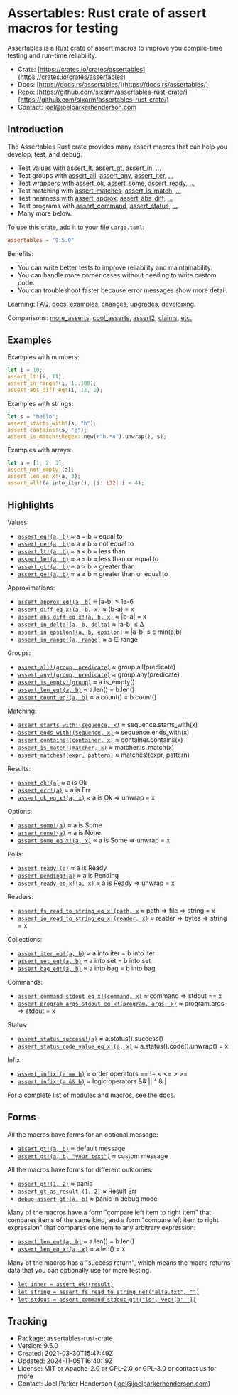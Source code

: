 <!--
tags: #assert #assertion #rust #testing #macros #tdd #testdrivendevelopment
-->

# Assertables: Rust crate of assert macros for testing

Assertables is a Rust crate of assert macros to improve you compile-time testing and run-time reliability.

* Crate: [https://crates.io/crates/assertables](https://crates.io/crates/assertables)
* Docs: [https://docs.rs/assertables/](https://docs.rs/assertables/)
* Repo: [https://github.com/sixarm/assertables-rust-crate/](https://github.com/sixarm/assertables-rust-crate/)
* Contact: [joel@joelparkerhenderson.com](mailto:joel@joelparkerhenderson.com)

## Introduction

The Assertables Rust crate provides many assert macros
that can help you develop, test, and debug.

* Test values with
  [assert_lt](https://docs.rs/assertables/9.5.0/assertables/assert_lt),
  [assert_gt](https://docs.rs/assertables/9.5.0/assertables/assert_gt),
  [assert_in](https://docs.rs/assertables/9.5.0/assertables/assert_in),
  […](https://docs.rs/assertables)
* Test groups with
  [assert_all](https://docs.rs/assertables/9.5.0/assertables/assert_all),
  [assert_any](https://docs.rs/assertables/9.5.0/assertables/assert_any),
  [assert_iter](https://docs.rs/assertables/9.5.0/assertables/assert_iter),
  […](https://docs.rs/assertables)
* Test wrappers with
  [assert_ok](https://docs.rs/assertables/9.5.0/assertables/assert_ok),
  [assert_some](https://docs.rs/assertables/9.5.0/assertables/assert_some),
  [assert_ready](https://docs.rs/assertables/9.5.0/assertables/assert_ready),
  […](https://docs.rs/assertables)
* Test matching with
  [assert_matches](https://docs.rs/assertables/9.5.0/assertables/assert_matches),
  [assert_is_match](https://docs.rs/assertables/9.5.0/assertables/assert_is_match),
  […](https://docs.rs/assertables)
* Test nearness with
  [assert_approx](https://docs.rs/assertables/9.5.0/assertables/assert_approx),
  [assert_abs_diff](https://docs.rs/assertables/9.5.0/assertables/assert_abs_diff),
  […](https://docs.rs/assertables/)
* Test programs with
  [assert_command](https://docs.rs/assertables/9.5.0/assertables/assert_command),
  [assert_status](https://docs.rs/assertables/9.5.0/assertables/assert_staus),
  […](https://docs.rs/assertables)
* Many more below.

To use this crate, add it to your file `Cargo.toml`:

```toml
assertables = "9.5.0"
```

Benefits:

* You can write better tests to improve reliability and maintainability.
* You can handle more corner cases without needing to write custom code.
* You can troubleshoot faster because error messages show more detail.

Learning:
[FAQ](https://github.com/SixArm/assertables-rust-crate/tree/main/help/faq),
[docs](https://docs.rs/assertables/),
[examples](https://github.com/SixArm/assertables-rust-crate/blob/main/tests/examples/),
[changes](https://github.com/SixArm/assertables-rust-crate/tree/main/CHANGES.md),
[upgrades](https://github.com/SixArm/assertables-rust-crate/tree/main/help/upgrades/upgrade-from-version-8-to-9),
[developing](https://github.com/SixArm/assertables-rust-crate/tree/main/help/developing/).

Comparisons:
[more_asserts](https://github.com/SixArm/assertables-rust-crate/tree/main/help/comparisons/more_asserts),
[cool_asserts](https://github.com/SixArm/assertables-rust-crate/tree/main/help/comparisons/cool_asserts),
[assert2](https://github.com/SixArm/assertables-rust-crate/tree/main/help/comparisons/assert2),
[claims](https://github.com/SixArm/assertables-rust-crate/tree/main/help/comparisons/claims),
[etc.](https://github.com/SixArm/assertables-rust-crate/tree/main/help/comparisons)

## Examples

Examples with numbers:

```rust
let i = 10;
assert_lt!(i, 11);
assert_in_range!(i, 1..100);
assert_abs_diff_eq!(i, 12, 2);
```

Examples with strings:

```rust
let s = "hello";
assert_starts_with!(s, "h");
assert_contains!(s, "e");
assert_is_match!(Regex::new(r"h.*o").unwrap(), s);
```

Examples with arrays:

```rust
let a = [1, 2, 3];
assert_not_empty!(a);
assert_len_eq_x!(a, 3);
assert_all!(a.into_iter(), |i: i32| i < 4);
```

## Highlights

Values:

* [`assert_eq!(a, b)`](https://docs.rs/assertables/9.5.0/assertables/assert_eq) ≈ a = b ≈ equal to
* [`assert_ne!(a, b)`](https://docs.rs/assertables/9.5.0/assertables/assert_ne) ≈ a ≠ b ≈ not equal to
* [`assert_lt!(a, b)`](https://docs.rs/assertables/9.5.0/assertables/assert_lt) ≈ a < b ≈ less than
* [`assert_le!(a, b)`](https://docs.rs/assertables/9.5.0/assertables/assert_le) ≈ a ≤ b ≈ less than or equal to
* [`assert_gt!(a, b)`](https://docs.rs/assertables/9.5.0/assertables/assert_gt) ≈ a > b ≈ greater than
* [`assert_ge!(a, b)`](https://docs.rs/assertables/9.5.0/assertables/assert_ge) ≈ a ≥ b ≈ greater than or equal to

Approximations:

* [`assert_approx_eq!(a, b)`](https://docs.rs/assertables/9.5.0/assertables/assert_approx/assert_approx_eq) ≈ |a-b| ≤ 1e-6
* [`assert_diff_eq_x!(a, b, x)`](https://docs.rs/assertables/9.5.0/assertables/assert_diff/assert_diff_eq_x) ≈ (b-a) = x
* [`assert_abs_diff_eq_x!(a, b, x)`](https://docs.rs/assertables/9.5.0/assertables/assert_abs_diff/assert_abs_diff_eq_x) ≈ |b-a| = x
* [`assert_in_delta!(a, b, delta)`](https://docs.rs/assertables/9.5.0/assertables/assert_in/assert_in_delta) ≈ |a-b| ≤ Δ
* [`assert_in_epsilon!(a, b, epsilon)`](https://docs.rs/assertables/9.5.0/assertables/assert_in/assert_in_epsilon) ≈ |a-b| ≤ ε min(a,b)
* [`assert_in_range!(a, range)`](https://docs.rs/assertables/9.5.0/assertables/assert_in/assert_in_range) ≈ a ∈ range

Groups:

* [`assert_all!(group, predicate)`](https://docs.rs/assertables/9.5.0/assertables/assert_all) ≈ group.all(predicate)
* [`assert_any!(group, predicate)`](https://docs.rs/assertables/9.5.0/assertables/assert_any) ≈ group.any(predicate)
* [`assert_is_empty!(group)`](https://docs.rs/assertables/9.5.0/assertables/assert_is_empty/assert_is_empty) ≈ a.is_empty()
* [`assert_len_eq!(a, b)`](https://docs.rs/assertables/9.5.0/assertables/assert_len/assert_len_eq) ≈ a.len() = b.len()
* [`assert_count_eq!(a, b)`](https://docs.rs/assertables/9.5.0/assertables/assert_count/assert_count_eq) ≈ a.count() = b.count()

Matching:

* [`assert_starts_with!(sequence, x)`](https://docs.rs/assertables/9.5.0/assertables/assert_starts_with) ≈ sequence.starts_with(x)
* [`assert_ends_with!(sequence, x)`](https://docs.rs/assertables/9.5.0/assertables/assert_ends_with) ≈ sequence.ends_with(x)
* [`assert_contains!(container, x)`](https://docs.rs/assertables/9.5.0/assertables/assert_contains) ≈ container.contains(x)
* [`assert_is_match!(matcher, x)`](https://docs.rs/assertables/9.5.0/assertables/assert_is_match) ≈ matcher.is_match(x)
* [`assert_matches!(expr, pattern)`](https://docs.rs/assertables/9.5.0/assertables/assert_matches) ≈ matches!(expr, pattern)

Results:

* [`assert_ok!(a)`](https://docs.rs/assertables/9.5.0/assertables/assert_ok) ≈ a is Ok
* [`assert_err!(a)`](https://docs.rs/assertables/9.5.0/assertables/assert_err) ≈ a is Err
* [`assert_ok_eq_x!(a, x)`](https://docs.rs/assertables/9.5.0/assertables/assert_ok/assert_ok_eq_x) ≈ a is Ok ⇒ unwrap = x

Options:

* [`assert_some!(a)`](https://docs.rs/assertables/9.5.0/assertables/assert_some) ≈ a is Some
* [`assert_none!(a)`](https://docs.rs/assertables/9.5.0/assertables/assert_none) ≈ a is None
* [`assert_some_eq_x!(a, x)`](https://docs.rs/assertables/9.5.0/assertables/assert_some/assert_some_eq_x) ≈ a is Some ⇒ unwrap = x

Polls:

* [`assert_ready!(a)`](https://docs.rs/assertables/9.5.0/assertables/assert_ready) ≈ a is Ready
* [`assert_pending!(a)`](https://docs.rs/assertables/9.5.0/assertables/assert_pending) ≈ a is Pending
* [`assert_ready_eq_x!(a, x)`](https://docs.rs/assertables/9.5.0/assertables/assert_ready/assert_ready_eq_x) ≈ a is Ready ⇒ unwrap = x

Readers:

* [`assert_fs_read_to_string_eq_x!(path, x`](https://docs.rs/assertables/9.5.0/assertables/assert_fs_read_to_string) ≈ path ⇒ file ⇒ string = x
* [`assert_io_read_to_string_eq_x!(reader, x)`](https://docs.rs/assertables/9.5.0/assertables/assert_io_read_to_string) ≈ reader ⇒ bytes ⇒ string = x

Collections:

* [`assert_iter_eq!(a, b)`](https://docs.rs/assertables/9.5.0/assertables/assert_iter) ≈ a into iter = b into iter
* [`assert_set_eq!(a, b)`](https://docs.rs/assertables/9.5.0/assertables/assert_set) ≈ a into set = b into set
* [`assert_bag_eq!(a, b)`](https://docs.rs/assertables/9.5.0/assertables/assert_bag) ≈ a into bag = b into bag

Commands:

* [`assert_command_stdout_eq_x!(command, x)`](https://docs.rs/assertables/9.5.0/assertables/assert_command) ≈ command ⇒ stdout == x
* [`assert_program_args_stdout_eq_x!(program, args, x)`](https://docs.rs/assertables/9.5.0/assertables/assert_program_args) ≈ program.args ⇒ stdout = x

Status:

* [`assert_status_success!(a)`](https://docs.rs/assertables/9.5.0/assertables/assert_status/assert_status_success) ≈ a.status().success()
* [`assert_status_code_value_eq_x!(a, x)`](https://docs.rs/assertables/9.5.0/assertables/assert_status/assert_status_code_value_eq_x) ≈ a.status().code().unwrap() = x

Infix:

* [`assert_infix!(a == b)`](https://docs.rs/assertables/9.5.0/assertables/assert_infix) ≈ order operators == != < <= > >=
* [`assert_infix!(a && b)`](https://docs.rs/assertables/9.5.0/assertables/assert_infix) ≈ logic operators && || ^ & |

For a complete list of modules and macros, see the [docs](https://docs.rs/assertables/).


## Forms

All the macros have forms for an optional message:

* [`assert_gt!(a, b)`](https://docs.rs/assertables/9.5.0/assertables/macro.assert_gt.html) ≈ default message
* [`assert_gt!(a, b, "your text")`](https://docs.rs/assertables/9.5.0/assertables/macro.assert_gt.html) ≈ custom message

All the macros have forms for different outcomes:

* [`assert_gt!(1, 2)`](https://docs.rs/assertables/9.5.0/assertables/macro.assert_gt.html) ≈ panic
* [`assert_gt_as_result!(1, 2)`](https://docs.rs/assertables/9.5.0/assertables/macro.assert_gt_as_result.html) ≈  Result Err
* [`debug_assert_gt!(a, b)`](https://docs.rs/assertables/9.5.0/assertables/macro.debug_assert_gt.html) ≈ panic in debug mode

Many of the macros have a form "compare left item to right item" that compares
items of the same kind, and a form "compare left item to right expression" that
compares one item to any arbitrary expression:

* [`assert_len_eq!(a, b)`](https://docs.rs/assertables/9.5.0/assertables/macro.assert_ok_eq.html) ≈ a.len() = b.len()
* [`assert_len_eq_x!(a, x)`](https://docs.rs/assertables/9.5.0/assertables/macro.assert_ok_eq_x.html) ≈ a.len() = x

Many of the macros has a "success return", which means the macro returns data that you can optionally use for more testing.

* [`let inner = assert_ok!(result)`](https://docs.rs/assertables/9.5.0/assertables/macro.assert_ok.html)
* [`let string = assert_fs_read_to_string_ne!("alfa.txt", "")`](https://docs.rs/assertables/9.5.0/assertables/macro.assert_fs_read_to_string_ne.html)
* [`let stdout = assert_command_stdout_gt!("ls", vec![b' '])`](https://docs.rs/assertables/9.5.0/assertables/macro.assert_command_stdout_gt.html)


## Tracking

* Package: assertables-rust-crate
* Version: 9.5.0
* Created: 2021-03-30T15:47:49Z
* Updated: 2024-11-05T16:40:19Z
* License: MIT or Apache-2.0 or GPL-2.0 or GPL-3.0 or contact us for more
* Contact: Joel Parker Henderson (joel@joelparkerhenderson.com)
